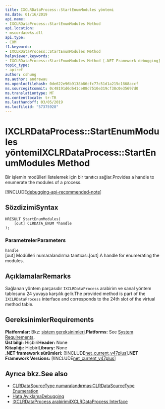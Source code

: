 ```yaml
---
title: IXCLRDataProcess::StartEnumModules yöntemi
ms.date: 01/16/2019
api.name:
- IXCLRDataProcess::StartEnumModules Method
api.location:
- mscordacwks.dll
api.type:
- COM
f1.keywords:
- IXCLRDataProcess::StartEnumModules Method
helpviewer.keywords:
- IXCLRDataProcess::StartEnumModules Method [.NET Framework debugging]
topic_type:
- apiref
author: cshung
ms.author: andrewau
ms.openlocfilehash: 0de622e96b9138b86cfc77c51d1a215c1868accf
ms.sourcegitcommit: 0c48191d6d641ce88d7510e319cf38c0e35697d0
ms.translationtype: MT
ms.contentlocale: tr-TR
ms.lasthandoff: 03/05/2019
ms.locfileid: "57375928"
---
```

# <a name="ixclrdataprocessstartenummodules-method"></a><span data-ttu-id="f16ba-102">IXCLRDataProcess::StartEnumModules yöntemi</span><span class="sxs-lookup"><span data-stu-id="f16ba-102">IXCLRDataProcess::StartEnumModules Method</span></span>

<span data-ttu-id="f16ba-103">Bir işlemin modülleri listelemek için bir tanıtıcı sağlar.</span><span class="sxs-lookup"><span data-stu-id="f16ba-103">Provides a handle to enumerate the modules of a process.</span></span>

[!INCLUDE[debugging-api-recommended-note](../../../../includes/debugging-api-recommended-note.md)]

## <a name="syntax"></a><span data-ttu-id="f16ba-104">Sözdizimi</span><span class="sxs-lookup"><span data-stu-id="f16ba-104">Syntax</span></span>

```
HRESULT StartEnumModules(
    [out] CLRDATA_ENUM *handle
);
```

### <a name="parameters"></a><span data-ttu-id="f16ba-105">Parametreler</span><span class="sxs-lookup"><span data-stu-id="f16ba-105">Parameters</span></span>

`handle`\
<span data-ttu-id="f16ba-106">[out] Modülleri numaralandırma tanıtıcısı.</span><span class="sxs-lookup"><span data-stu-id="f16ba-106">[out] A handle for enumerating the modules.</span></span>

## <a name="remarks"></a><span data-ttu-id="f16ba-107">Açıklamalar</span><span class="sxs-lookup"><span data-stu-id="f16ba-107">Remarks</span></span>

<span data-ttu-id="f16ba-108">Sağlanan yöntem parçasıdır `IXCLRDataProcess` arabirim ve sanal yöntem tablosunu 24 yuvaya karşılık gelir.</span><span class="sxs-lookup"><span data-stu-id="f16ba-108">The provided method is part of the `IXCLRDataProcess` interface and corresponds to the 24th slot of the virtual method table.</span></span>

## <a name="requirements"></a><span data-ttu-id="f16ba-109">Gereksinimler</span><span class="sxs-lookup"><span data-stu-id="f16ba-109">Requirements</span></span>

<span data-ttu-id="f16ba-110">**Platformlar:** Bkz: [sistem gereksinimleri](../../../../docs/framework/get-started/system-requirements.md).</span><span class="sxs-lookup"><span data-stu-id="f16ba-110">**Platforms:** See [System Requirements](../../../../docs/framework/get-started/system-requirements.md).</span></span>  
<span data-ttu-id="f16ba-111">**Üst bilgi:** Hiçbiri</span><span class="sxs-lookup"><span data-stu-id="f16ba-111">**Header:** None</span></span>  
<span data-ttu-id="f16ba-112">**Kitaplığı:** Hiçbiri</span><span class="sxs-lookup"><span data-stu-id="f16ba-112">**Library:** None</span></span>  
<span data-ttu-id="f16ba-113">**.NET framework sürümleri:** [!INCLUDE[net_current_v47plus](../../../../includes/net-current-v47plus.md)]</span><span class="sxs-lookup"><span data-stu-id="f16ba-113">**.NET Framework Versions:** [!INCLUDE[net_current_v47plus](../../../../includes/net-current-v47plus.md)]</span></span>  

## <a name="see-also"></a><span data-ttu-id="f16ba-114">Ayrıca bkz.</span><span class="sxs-lookup"><span data-stu-id="f16ba-114">See also</span></span>

- [<span data-ttu-id="f16ba-115">CLRDataSourceType numaralandırması</span><span class="sxs-lookup"><span data-stu-id="f16ba-115">CLRDataSourceType Enumeration</span></span>](clrdatasourcetype-enumeration.md)
- [<span data-ttu-id="f16ba-116">Hata Ayıklama</span><span class="sxs-lookup"><span data-stu-id="f16ba-116">Debugging</span></span>](index.md)
- [<span data-ttu-id="f16ba-117">IXCLRDataProcess arabirimi</span><span class="sxs-lookup"><span data-stu-id="f16ba-117">IXCLRDataProcess Interface</span></span>](ixclrdataprocess-interface.md)
